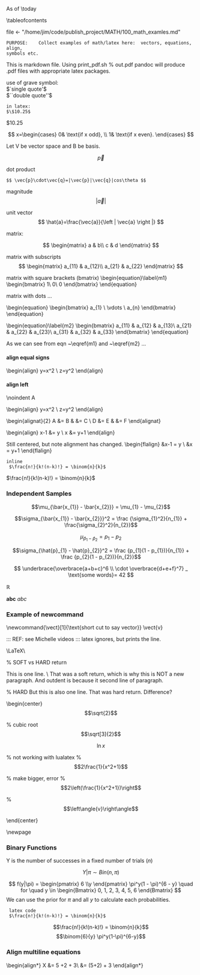 As of \today

\tableofcontents


file <- "/home/jim/code/publish_project/MATH/100_math_examles.md"

```	
PURPOSE:	Collect examples of math/latex here:  vectors, equations, align,
symbols etc.
```

<!--	This is comment to pandoc

%  comment in .tex, but not comment to pandoc

-->


This is markdown file.
Using print_pdf.sh %  out.pdf   pandoc will produce .pdf files with appropriate
latex packages.

use of grave symbol:  
$`single quote'$   
$``double quote''$


```{latex}
in latex:
$\$10.25$
``` 
$\$10.25$

$$
x=\begin{cases}
	0&	\text{if x odd}, \\
	1&	\text{if x even}.
	\end{cases}
$$

Let V be vector space and B be basis.

$$	\vec{p} $$

dot product

    $$ \vec{p}\cdot\vec{q}=|\vec{p}|\vec{q}|cos\theta $$

magnitude
$$ \left| \vec{a} \right| $$

unit vector
$$ \hat{a}=\frac{\vec{a}}{\left | \vec{a} \right |} $$

matrix:

$$
  \begin{matrix}
    a & b\\
    c & d 
  \end{matrix}
$$

matrix with subscripts
$$
  \begin{matrix}
    a_{11} & a_{12}\\ 
    a_{21} & a_{22}
  \end{matrix}
$$

matrix with square brackets (bmatrix)
\begin{equation}\label{m1}
\begin{bmatrix}
     1\\ 
     0\\
     0 
\end{bmatrix}
\end{equation}


matrix with dots ...

\begin{equation}
 \begin{bmatrix} 
   a_{1} \\ \vdots \\ a_{n} 
\end{bmatrix}
\end{equation}

\begin{equation}\label{m2}
\begin{bmatrix}
     a_{11} & a_{12} & a_{13}\\ 
     a_{21} & a_{22} & a_{23}\\
     a_{31} & a_{32} & a_{33} 
\end{bmatrix}
\end{equation}


As we can see from eqn ~\eqref{m1} and ~\eqref{m2} ...

#### align equal signs
\begin{align}
y=x^2 \\
z=y^2
\end{align}


#### align left
\noindent A

<!--
%	alternatives did NOT work:
%	flalign
% flushleft
% & as first char
-->
\begin{align}
y=x^2 \\
z=y^2
\end{align}

\begin{alignat}{2}
A &= B & &= C \\
D &= E & &= F
\end{alignat}

\begin{align}
  x-1 &= y \\
  x &= y+1
\end{align}

Still centered, but note alignment has changed.
\begin{flalign}
  &x-1 = y \\
  &x = y+1
\end{flalign}

```` {.latex}
inline
 $\frac{n!}{k!(n-k)!} = \binom{n}{k}$
````

$\frac{n!}{k!(n-k)!} = \binom{n}{k}$

### Independent Samples

$$\mu_{\bar{x_{1}} - \bar{x_{2}}} = \mu_{1} - \mu_{2}$$

$$\sigma_{\bar{x_{1}} - \bar{x_{2}}}^2 = \frac {\sigma_{1}^2}{n_{1}} + \frac{\sigma_{2}^2}{n_{2}}$$

$$\mu_{\hat{p}_{1} - \hat{p}_{2}} = p_{1} - p_{2}$$

$$\sigma_{\hat{p}_{1} - \hat{p}_{2}}^2 = \frac {p_{1}(1 - p_{1})}{n_{1}} + \frac {p_{2}(1 - p_{2})}{n_{2}}$$

$$
\underbrace{\overbrace{a+b+c}^6 \\
	\cdot \overbrace{d+e+f}^7} 
	_ \text{some words}= 42
$$


$\mathbb{R}$

$\mathbf{abc}$
$\mathit{abc}$





### Example of newcommand

\newcommand{\vect}[1]{\text{short cut to say vector}}
\vect{v}


<!--
% Wrong:		$\newcommand{\vect}[1]{\mathbf{#1}}$

###	Wrong:  Example of DeclareMathOperator

$\E$
-->

:::	REF:  see Michelle videos
::: latex ignores, but prints the line.

\LaTeX\

%  SOFT vs HARD return

This is one line.  \\
That was a soft return, which is  why this is NOT a new paragraph. And outdent
is because it second line of paragraph.


%       HARD
But this is also one line.
That was hard return.  Difference?


\begin{center}
$$\sqrt{2}$$

% cubic root
$$\sqrt[3]{2}$$

$$\ln x$$

% not working with lualatex 
%        $$2\frac{1}{x^2+1}$$
        
% make bigger, error
% $$2\left(\frac{1}{x^2+1})\right$$

%        $$\left\angle{v}\right\angle$$

\end{center}

\newpage


###	Binary Functions

Y is the number of successes in a fixed number of trials ($n$)

$$ Y|\pi \sim Bin(n, \pi) $$ 

$$ f(y|\pi) = \begin{pmatrix} 6 \\y \end{pmatrix} \pi^y(1 - \pi)^{6 - y} \quad for \quad  y \in \begin{Bmatrix} 0, 1, 2, 3, 4, 5, 6 \end{Bmatrix}  $$ 
We can use the prior for $\pi$ and all $y$ to calculate each probabilities. 


```` {.latex}
 latex code
 $\frac{n!}{k!(n-k)!} = \binom{n}{k}$
````

$$\frac{n!}{k!(n-k)!} = \binom{n}{k}$$
$$\binom{6}{y} \pi^y(1-\pi)^{6-y}$$

###	Align multiline equations
\begin{align*}
X &=	5 +2 + 3\\
  &=  (5+2) + 3
\end{align*}

